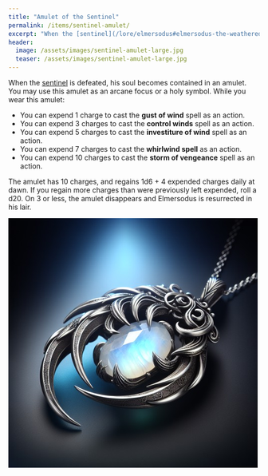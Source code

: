 ```yaml
---
title: "Amulet of the Sentinel"
permalink: /items/sentinel-amulet/
excerpt: "When the [sentinel](/lore/elmersodus#elmersodus-the-weathered-sentinel) is defeated, his soul becomes contained in an amulet."
header:
  image: /assets/images/sentinel-amulet-large.jpg
  teaser: /assets/images/sentinel-amulet-large.jpg
---
```


When the [sentinel](/lore/elmersodus#elmersodus-the-weathered-sentinel) is defeated, his soul becomes contained in an amulet. You may use this amulet as an arcane focus or a holy symbol. While you wear this amulet:

- You can expend 1 charge to cast the **gust of wind** spell as an action.
- You can expend 3 charges to cast the **control winds** spell as an action.
- You can expend 5 charges to cast the **investiture of wind** spell as an action.
- You can expend 7 charges to cast the **whirlwind spell** as an action.
- You can expend 10 charges to cast the **storm of vengeance** spell as an action.

The amulet has 10 charges, and regains 1d6 + 4 expended charges daily at dawn. If you regain more charges than were previously left expended, roll a d20. On 3 or less, the amulet disappears and Elmersodus is resurrected in his lair.

[![amulet of the sentinel](../../assets/images/sentinel-amulet.jpg)](../../assets/images/sentinel-amulet.png)
